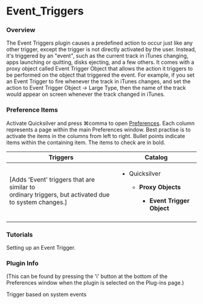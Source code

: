 # Event\_Triggers

### Overview

The Event Triggers plugin causes a predefined action to occur just like any other trigger, except the trigger is not directly activated by the user. Instead, it's triggered by an "event", such as the current track in iTunes changing, apps launching or quitting, disks ejecting, and a few others. It comes with a proxy object called Event Trigger Object that allows the action it triggers to be performed on the object that triggered the event. For example, if you set an Event Trigger to fire whenever the track in iTunes changes, and set the action to Event Trigger Object -> Large Type, then the name of the track would appear on screen whenever the track changed in iTunes.

### Preference Items

Activate Quicksilver and press ⌘comma to open [Preferences](https://docs.qsapp.com/documentation/Preferences). Each column represents a page within the main Preferences window. Best practise is to activate the items in the columns from left to right. Bullet points indicate items within the containing item. The items to check are in bold.

| Triggers                                                                                                      | Catalog                                                                                                                                            |
| ------------------------------------------------------------------------------------------------------------- | -------------------------------------------------------------------------------------------------------------------------------------------------- |
| <p>[Adds 'Event' triggers that are similar to<br>ordinary triggers, but activated due to system changes.]</p> | <ul><li><p>Quicksilver</p><ul><li><p><strong>Proxy Objects</strong></p><ul><li><strong>Event Trigger Object</strong></li></ul></li></ul></li></ul> |
|                                                                                                               |                                                                                                                                                    |

### Tutorials

Setting up an Event Trigger.

### Plugin Info

(This can be found by pressing the 'i' button at the bottom of the Preferences window when the plugin is selected on the Plug-ins page.)

Trigger based on system events
